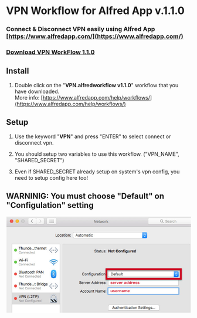 # VPN Workflow for Alfred App v.1.1.0

### Connect & Disconnect VPN easily using Alfred App [https://www.alfredapp.com/](https://www.alfredapp.com/)

### [Download VPN WorkFlow 1.1.0](https://github.com/AltoNyan/VPN-Manager-Alfred-Workflow/releases/tag/1.1.0)

## Install

1. Double click on the "**VPN.alfredworkflow v1.1.0**" workflow that you have downloaded. \
More info: [https://www.alfredapp.com/help/workflows/](https://www.alfredapp.com/help/workflows/)  


## Setup
1. Use the keyword "**VPN**" and press "ENTER" to select connect or disconnect vpn.

2. You should setup two variables to use this workflow. ("VPN_NAME", "SHARED_SECRET")

3. Even if SHARED_SECRET already setup on system's vpn config, you need to setup config here too!


## **WARNINIG:** You must choose "Default" on "Configulation" setting
![Alt text](img/setting.jpg?raw=true "Setting")
